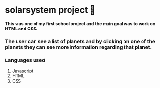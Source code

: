# solarsystem project 🚀
#### This was one of my first school project and the main goal was to work on HTML and CSS.

### The user can see a list of planets and by clicking on one of the planets they can see more information regarding that planet. 


### Languages used
1. Javascript
2. HTML
3. CSS
